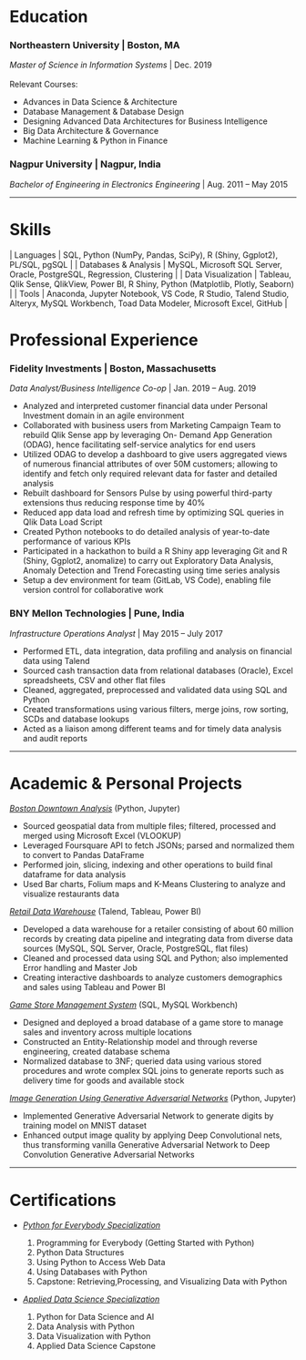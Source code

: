 # Education

### Northeastern University | Boston, MA
_Master of Science in Information Systems_ | Dec. 2019
<br>
<br>
Relevant Courses: 
* Advances in Data Science & Architecture 
* Database Management & Database Design 
* Designing Advanced Data Architectures for Business Intelligence 
* Big Data Architecture & Governance 
* Machine Learning & Python in Finance


### Nagpur University | Nagpur, India
_Bachelor of Engineering in Electronics Engineering_ | Aug. 2011 – May 2015

* * *

# Skills


| Languages    | SQL, Python (NumPy, Pandas, SciPy), R (Shiny, Ggplot2), PL/SQL, pgSQL |
| Databases & Analysis	| MySQL, Microsoft SQL Server, Oracle, PostgreSQL, Regression, Clustering |
| Data Visualization	| Tableau, Qlik Sense, QlikView, Power BI, R Shiny, Python (Matplotlib, Plotly, Seaborn) |
| Tools	| Anaconda, Jupyter Notebook, VS Code, R Studio, Talend Studio, Alteryx, MySQL Workbench, Toad Data Modeler, Microsoft Excel, GitHub |



# Professional Experience

### Fidelity Investments | Boston, Massachusetts
_Data Analyst/Business Intelligence Co-op_ | Jan. 2019 – Aug. 2019

*	Analyzed and interpreted customer financial data under Personal Investment domain in an agile environment
*	Collaborated with business users from Marketing Campaign Team to rebuild Qlik Sense app by leveraging On-
Demand App Generation (ODAG), hence facilitating self-service analytics for end users
*	Utilized ODAG to develop a dashboard to give users aggregated views of numerous financial attributes of over
50M customers; allowing to identify and fetch only required relevant data for faster and detailed analysis
*	Rebuilt dashboard for Sensors Pulse by using powerful third-party extensions thus reducing response time by 40%
*	Reduced app data load and refresh time by optimizing SQL queries in Qlik Data Load Script
*	Created Python notebooks to do detailed analysis of year-to-date performance of various KPIs
*	Participated in a hackathon to build a R Shiny app leveraging Git and R (Shiny, Ggplot2, anomalize) to carry out
Exploratory Data Analysis, Anomaly Detection and Trend Forecasting using time series analysis
*	Setup a dev environment for team (GitLab, VS Code), enabling file version control for collaborative work

### BNY Mellon Technologies | Pune, India						          
_Infrastructure Operations Analyst_ | May 2015 – July 2017

* Performed ETL, data integration, data profiling and analysis on financial data using Talend
* Sourced cash transaction data from relational databases (Oracle), Excel spreadsheets, CSV and other flat files
* Cleaned, aggregated, preprocessed and validated data using SQL and Python
* Created transformations using various filters, merge joins, row sorting, SCDs and database lookups
* Acted as a liaison among different teams and for timely data analysis and audit reports

* * *

# Academic & Personal Projects									     

[_Boston Downtown Analysis_](https://github.com/scarstruck4/Boston_Downtown_Analysis) (Python, Jupyter)
* Sourced geospatial data from multiple files; filtered, processed and merged using Microsoft Excel (VLOOKUP)
* Leveraged Foursquare API to fetch JSONs; parsed and normalized them to convert to Pandas DataFrame
* Performed join, slicing, indexing and other operations to build final dataframe for data analysis
* Used Bar charts, Folium maps and K-Means Clustering to analyze and visualize restaurants data

[_Retail Data Warehouse_](https://github.com/scarstruck4/Data_Integration) (Talend, Tableau, Power BI)
* Developed a data warehouse for a retailer consisting of about 60 million records by creating data pipeline and
integrating data from diverse data sources (MySQL, SQL Server, Oracle, PostgreSQL, flat files)
* Cleaned and processed data using SQL and Python; also implemented Error handling and Master Job
* Creating interactive dashboards to analyze customers demographics and sales using Tableau and Power BI

[_Game Store Management System_](https://github.com/scarstruck4/databaseproject) (SQL, MySQL Workbench)
* Designed and deployed a broad database of a game store to manage sales and inventory across multiple locations
* Constructed an Entity-Relationship model and through reverse engineering, created database schema
* Normalized database to 3NF; queried data using various stored procedures and wrote complex SQL joins to
generate reports such as delivery time for goods and available stock

[_Image Generation Using Generative Adversarial Networks_](https://github.com/scarstruck4/Deep_Learning) (Python, Jupyter)
* Implemented Generative Adversarial Network to generate digits by training model on MNIST dataset
* Enhanced output image quality by applying Deep Convolutional nets, thus transforming vanilla Generative Adversarial Network to Deep Convolution Generative Adversarial Networks

* * *

# Certifications

* [_Python for Everybody Specialization_](https://www.coursera.org/account/accomplishments/specialization/certificate/VEH5TH2PDZZ2)
  1. Programming for Everybody (Getting Started with Python)
  2. Python Data Structures
  3. Using Python to Access Web Data
  4. Using Databases with Python
  5. Capstone: Retrieving,Processing, and Visualizing Data with Python


* [_Applied Data Science Specialization_](https://www.coursera.org/account/accomplishments/specialization/7H7LTYXQCCLX)
  1. Python for Data Science and AI
  2. Data Analysis with Python
  3. Data Visualization with Python
  4. Applied Data Science Capstone
